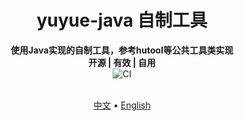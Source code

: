 <h1 align="center" style="text-align:center;vertical-align:middle;">
  yuyue-java 自制工具
  <br>
</h1>

<p align="center" style="text-align:center;vertical-align:middle;">
  <b>使用Java实现的自制工具，参考hutool等公共工具类实现</b>
  <br>
  <b>开源 | 有效 | 自用</b>
  <br>
  <img src="https://img.shields.io/github/last-commit/yuyue98/yuyue-java?color=66CCFF&label=%E6%9C%80%E5%90%8E%E6%9B%B4%E6%96%B0%E6%97%B6%E9%97%B4" alt="CI">
  <br>
  <br>
</p>

<p align="center" style="text-align:center;vertical-align:middle;">
  <a href="/README.md">中文</a> •
  <a href="/README_EN.md">English</a>
</p>
